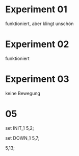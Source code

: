 # Experiment 01
funktioniert, aber klingt unschön


# Experiment 02
funktioniert


# Experiment 03
keine Bewegung


# 05

set INIT_1
5,2;

set DOWN_1
5,7;

5,13;